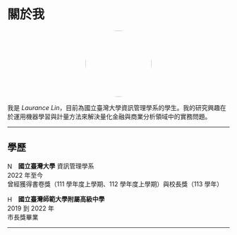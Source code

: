 # 關於我


<div style="text-align: center;">
  <img src="/images/avatar.png" style="width: 150px; border-radius: 50%;">
</div>

我是 *Laurance Lin*，目前為國立臺灣大學資訊管理學系的學生。我的研究興趣在於運用機器學習與計量方法來解決量化金融與商業分析領域中的實務問題。

---

<h2 style="font-variant: small-caps;"> 學歷 </h2>

<img src="NTU.png" alt="NTU Logo" style="height:1.25em; vertical-align:middle; margin-right:0.5em;">**國立臺灣大學** 資訊管理學系<br>
2022 年至今<br>
曾經獲得書卷獎（111 學年度上學期、112 學年度上學期）與校長獎（113 學年）

<img src="HSNU.png" alt="HSNU Logo" style="height:1.25em; vertical-align:middle; margin-right:0.5em; border-radius: 50%;">**國立臺灣師範大學附屬高級中學**<br>
2019 到 2022 年<br>
市長獎畢業

---

